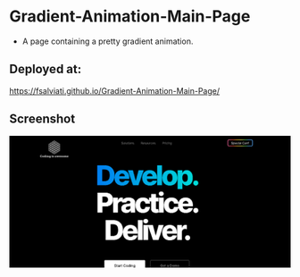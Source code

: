 # Gradient-Animation-Main-Page
* A page containing a pretty gradient animation.


## Deployed at:
https://fsalviati.github.io/Gradient-Animation-Main-Page/
<br />

## Screenshot
![Screenshot](screenshot.png)
